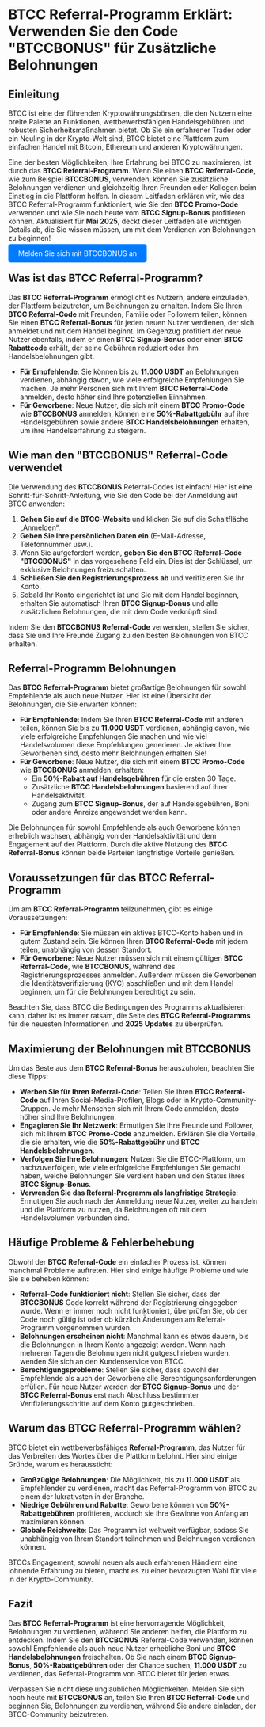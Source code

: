 <h1>BTCC Referral-Programm Erklärt: Verwenden Sie den Code "BTCCBONUS" für Zusätzliche Belohnungen</h1>
</header>

<section>
    <h2>Einleitung</h2>
    <p>BTCC ist eine der führenden Kryptowährungsbörsen, die den Nutzern eine breite Palette an Funktionen, wettbewerbsfähigen Handelsgebühren und robusten Sicherheitsmaßnahmen bietet. Ob Sie ein erfahrener Trader oder ein Neuling in der Krypto-Welt sind, BTCC bietet eine Plattform zum einfachen Handel mit Bitcoin, Ethereum und anderen Kryptowährungen.</p>
    <p>Eine der besten Möglichkeiten, Ihre Erfahrung bei BTCC zu maximieren, ist durch das <strong>BTCC Referral-Programm</strong>. Wenn Sie einen <strong>BTCC Referral-Code</strong>, wie zum Beispiel <strong>BTCCBONUS</strong>, verwenden, können Sie zusätzliche Belohnungen verdienen und gleichzeitig Ihren Freunden oder Kollegen beim Einstieg in die Plattform helfen. In diesem Leitfaden erklären wir, wie das BTCC Referral-Programm funktioniert, wie Sie den <strong>BTCC Promo-Code</strong> verwenden und wie Sie noch heute vom <strong>BTCC Signup-Bonus</strong> profitieren können. Aktualisiert für <strong>Mai 2025</strong>, deckt dieser Leitfaden alle wichtigen Details ab, die Sie wissen müssen, um mit dem Verdienen von Belohnungen zu beginnen!</p>
</section>
<p><a href="https://partner.btcc.com/us/c/BTCCBONUS/9303" target="_blank" style="color: white; background-color: #007bff; padding: 10px 20px; text-decoration: none; border-radius: 5px;">Melden Sie sich mit BTCCBONUS an</a></p>
<section>
    <h2>Was ist das BTCC Referral-Programm?</h2>
    <p>Das <strong>BTCC Referral-Programm</strong> ermöglicht es Nutzern, andere einzuladen, der Plattform beizutreten, um Belohnungen zu erhalten. Indem Sie Ihren <strong>BTCC Referral-Code</strong> mit Freunden, Familie oder Followern teilen, können Sie einen <strong>BTCC Referral-Bonus</strong> für jeden neuen Nutzer verdienen, der sich anmeldet und mit dem Handel beginnt. Im Gegenzug profitiert der neue Nutzer ebenfalls, indem er einen <strong>BTCC Signup-Bonus</strong> oder einen <strong>BTCC Rabattcode</strong> erhält, der seine Gebühren reduziert oder ihm Handelsbelohnungen gibt.</p>
    <ul>
        <li><strong>Für Empfehlende</strong>: Sie können bis zu <strong>11.000 USDT</strong> an Belohnungen verdienen, abhängig davon, wie viele erfolgreiche Empfehlungen Sie machen. Je mehr Personen sich mit Ihrem <strong>BTCC Referral-Code</strong> anmelden, desto höher sind Ihre potenziellen Einnahmen.</li>
        <li><strong>Für Geworbene</strong>: Neue Nutzer, die sich mit einem <strong>BTCC Promo-Code</strong> wie <strong>BTCCBONUS</strong> anmelden, können eine <strong>50%-Rabattgebühr</strong> auf ihre Handelsgebühren sowie andere <strong>BTCC Handelsbelohnungen</strong> erhalten, um ihre Handelserfahrung zu steigern.</li>
    </ul>
</section>

<section>
    <h2>Wie man den "BTCCBONUS" Referral-Code verwendet</h2>
    <p>Die Verwendung des <strong>BTCCBONUS</strong> Referral-Codes ist einfach! Hier ist eine Schritt-für-Schritt-Anleitung, wie Sie den Code bei der Anmeldung auf BTCC anwenden:</p>
    <ol>
        <li><strong>Gehen Sie auf die BTCC-Website</strong> und klicken Sie auf die Schaltfläche „Anmelden“.</li>
        <li><strong>Geben Sie Ihre persönlichen Daten ein</strong> (E-Mail-Adresse, Telefonnummer usw.).</li>
        <li>Wenn Sie aufgefordert werden, <strong>geben Sie den BTCC Referral-Code "BTCCBONUS"</strong> in das vorgesehene Feld ein. Dies ist der Schlüssel, um exklusive Belohnungen freizuschalten.</li>
        <li><strong>Schließen Sie den Registrierungsprozess ab</strong> und verifizieren Sie Ihr Konto.</li>
        <li>Sobald Ihr Konto eingerichtet ist und Sie mit dem Handel beginnen, erhalten Sie automatisch Ihren <strong>BTCC Signup-Bonus</strong> und alle zusätzlichen Belohnungen, die mit dem Code verknüpft sind.</li>
    </ol>
    <p>Indem Sie den <strong>BTCCBONUS Referral-Code</strong> verwenden, stellen Sie sicher, dass Sie und Ihre Freunde Zugang zu den besten Belohnungen von BTCC erhalten.</p>
</section>

<section>
    <h2>Referral-Programm Belohnungen</h2>
    <p>Das <strong>BTCC Referral-Programm</strong> bietet großartige Belohnungen für sowohl Empfehlende als auch neue Nutzer. Hier ist eine Übersicht der Belohnungen, die Sie erwarten können:</p>
    <ul>
        <li><strong>Für Empfehlende</strong>: Indem Sie Ihren <strong>BTCC Referral-Code</strong> mit anderen teilen, können Sie bis zu <strong>11.000 USDT</strong> verdienen, abhängig davon, wie viele erfolgreiche Empfehlungen Sie machen und wie viel Handelsvolumen diese Empfehlungen generieren. Je aktiver Ihre Geworbenen sind, desto mehr Belohnungen erhalten Sie!</li>
        <li><strong>Für Geworbene</strong>: Neue Nutzer, die sich mit einem <strong>BTCC Promo-Code</strong> wie <strong>BTCCBONUS</strong> anmelden, erhalten:
            <ul>
                <li>Ein <strong>50%-Rabatt auf Handelsgebühren</strong> für die ersten 30 Tage.</li>
                <li>Zusätzliche <strong>BTCC Handelsbelohnungen</strong> basierend auf ihrer Handelsaktivität.</li>
                <li>Zugang zum <strong>BTCC Signup-Bonus</strong>, der auf Handelsgebühren, Boni oder andere Anreize angewendet werden kann.</li>
            </ul>
        </li>
    </ul>
    <p>Die Belohnungen für sowohl Empfehlende als auch Geworbene können erheblich wachsen, abhängig von der Handelsaktivität und dem Engagement auf der Plattform. Durch die aktive Nutzung des <strong>BTCC Referral-Bonus</strong> können beide Parteien langfristige Vorteile genießen.</p>
</section>

<section>
    <h2>Voraussetzungen für das BTCC Referral-Programm</h2>
    <p>Um am <strong>BTCC Referral-Programm</strong> teilzunehmen, gibt es einige Voraussetzungen:</p>
    <ul>
        <li><strong>Für Empfehlende</strong>: Sie müssen ein aktives BTCC-Konto haben und in gutem Zustand sein. Sie können Ihren <strong>BTCC Referral-Code</strong> mit jedem teilen, unabhängig von dessen Standort.</li>
        <li><strong>Für Geworbene</strong>: Neue Nutzer müssen sich mit einem gültigen <strong>BTCC Referral-Code</strong>, wie <strong>BTCCBONUS</strong>, während des Registrierungsprozesses anmelden. Außerdem müssen die Geworbenen die Identitätsverifizierung (KYC) abschließen und mit dem Handel beginnen, um für die Belohnungen berechtigt zu sein.</li>
    </ul>
    <p>Beachten Sie, dass BTCC die Bedingungen des Programms aktualisieren kann, daher ist es immer ratsam, die Seite des <strong>BTCC Referral-Programms</strong> für die neuesten Informationen und <strong>2025 Updates</strong> zu überprüfen.</p>
</section>

<section>
    <h2>Maximierung der Belohnungen mit BTCCBONUS</h2>
    <p>Um das Beste aus dem <strong>BTCC Referral-Bonus</strong> herauszuholen, beachten Sie diese Tipps:</p>
    <ul>
        <li><strong>Werben Sie für Ihren Referral-Code</strong>: Teilen Sie Ihren <strong>BTCC Referral-Code</strong> auf Ihren Social-Media-Profilen, Blogs oder in Krypto-Community-Gruppen. Je mehr Menschen sich mit Ihrem Code anmelden, desto höher sind Ihre Belohnungen.</li>
        <li><strong>Engagieren Sie Ihr Netzwerk</strong>: Ermutigen Sie Ihre Freunde und Follower, sich mit Ihrem <strong>BTCC Promo-Code</strong> anzumelden. Erklären Sie die Vorteile, die sie erhalten, wie die <strong>50%-Rabattgebühr</strong> und <strong>BTCC Handelsbelohnungen</strong>.</li>
        <li><strong>Verfolgen Sie Ihre Belohnungen</strong>: Nutzen Sie die BTCC-Plattform, um nachzuverfolgen, wie viele erfolgreiche Empfehlungen Sie gemacht haben, welche Belohnungen Sie verdient haben und den Status Ihres <strong>BTCC Signup-Bonus</strong>.</li>
        <li><strong>Verwenden Sie das Referral-Programm als langfristige Strategie</strong>: Ermutigen Sie auch nach der Anmeldung neue Nutzer, weiter zu handeln und die Plattform zu nutzen, da Belohnungen oft mit dem Handelsvolumen verbunden sind.</li>
    </ul>
</section>

<section>
    <h2>Häufige Probleme & Fehlerbehebung</h2>
    <p>Obwohl der <strong>BTCC Referral-Code</strong> ein einfacher Prozess ist, können manchmal Probleme auftreten. Hier sind einige häufige Probleme und wie Sie sie beheben können:</p>
    <ul>
        <li><strong>Referral-Code funktioniert nicht</strong>: Stellen Sie sicher, dass der <strong>BTCCBONUS</strong> Code korrekt während der Registrierung eingegeben wurde. Wenn er immer noch nicht funktioniert, überprüfen Sie, ob der Code noch gültig ist oder ob kürzlich Änderungen am Referral-Programm vorgenommen wurden.</li>
        <li><strong>Belohnungen erscheinen nicht</strong>: Manchmal kann es etwas dauern, bis die Belohnungen in Ihrem Konto angezeigt werden. Wenn nach mehreren Tagen die Belohnungen nicht gutgeschrieben wurden, wenden Sie sich an den Kundenservice von BTCC.</li>
        <li><strong>Berechtigungsprobleme</strong>: Stellen Sie sicher, dass sowohl der Empfehlende als auch der Geworbene alle Berechtigungsanforderungen erfüllen. Für neue Nutzer werden der <strong>BTCC Signup-Bonus</strong> und der <strong>BTCC Referral-Bonus</strong> erst nach Abschluss bestimmter Verifizierungsschritte auf dem Konto gutgeschrieben.</li>
    </ul>
</section>

<section>
    <h2>Warum das BTCC Referral-Programm wählen?</h2>
    <p>BTCC bietet ein wettbewerbsfähiges <strong>Referral-Programm</strong>, das Nutzer für das Verbreiten des Wortes über die Plattform belohnt. Hier sind einige Gründe, warum es heraussticht:</p>
    <ul>
        <li><strong>Großzügige Belohnungen</strong>: Die Möglichkeit, bis zu <strong>11.000 USDT</strong> als Empfehlender zu verdienen, macht das Referral-Programm von BTCC zu einem der lukrativsten in der Branche.</li>
        <li><strong>Niedrige Gebühren und Rabatte</strong>: Geworbene können von <strong>50%-Rabattgebühren</strong> profitieren, wodurch sie ihre Gewinne von Anfang an maximieren können.</li>
        <li><strong>Globale Reichweite</strong>: Das Programm ist weltweit verfügbar, sodass Sie unabhängig von Ihrem Standort teilnehmen und Belohnungen verdienen können.</li>
    </ul>
    <p>BTCCs Engagement, sowohl neuen als auch erfahrenen Händlern eine lohnende Erfahrung zu bieten, macht es zu einer bevorzugten Wahl für viele in der Krypto-Community.</p>
</section>

<section>
    <h2>Fazit</h2>
    <p>Das <strong>BTCC Referral-Programm</strong> ist eine hervorragende Möglichkeit, Belohnungen zu verdienen, während Sie anderen helfen, die Plattform zu entdecken. Indem Sie den <strong>BTCCBONUS</strong> Referral-Code verwenden, können sowohl Empfehlende als auch neue Nutzer erhebliche Boni und <strong>BTCC Handelsbelohnungen</strong> freischalten. Ob Sie nach einem <strong>BTCC Signup-Bonus</strong>, <strong>50%-Rabattgebühren</strong> oder der Chance suchen, <strong>11.000 USDT</strong> zu verdienen, das Referral-Programm von BTCC bietet für jeden etwas.</p>
    <p>Verpassen Sie nicht diese unglaublichen Möglichkeiten. Melden Sie sich noch heute mit <strong>BTCCBONUS</strong> an, teilen Sie Ihren <strong>BTCC Referral-Code</strong> und beginnen Sie, Belohnungen zu verdienen, während Sie andere einladen, der BTCC-Community beizutreten.</p>
</section>
</body>
</html>
